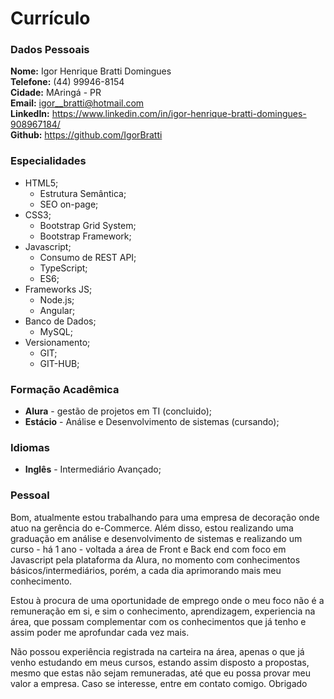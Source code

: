 # Currículo

### Dados Pessoais

**Nome:** Igor Henrique Bratti Domingues  
**Telefone:** (44) 99946-8154  
**Cidade:** MAringá - PR  
**Email:** igor__bratti@hotmail.com  
**LinkedIn:** https://www.linkedin.com/in/igor-henrique-bratti-domingues-908967184/  
**Github:** https://github.com/IgorBratti  

### Especialidades

*  HTML5;
    *  Estrutura Semântica;
    *  SEO on-page;  
*  CSS3;
    *  Bootstrap Grid System;
    *  Bootstrap Framework;
*  Javascript;
    *  Consumo de REST API;  
    *  TypeScript;  
    *  ES6;  
*  Frameworks JS;  
    *  Node.js;
    *  Angular;
*  Banco de Dados;
    *  MySQL;
*  Versionamento;
    *  GIT;
    *  GIT-HUB;

### Formação Acadêmica
*  **Alura** - gestão de projetos em TI (concluido);
*  **Estácio** - Análise e Desenvolvimento de sistemas (cursando);

### Idiomas
* **Inglês** - Intermediário Avançado;

### Pessoal

Bom, atualmente estou trabalhando para uma empresa de decoração onde atuo na gerência do e-Commerce. Além disso, estou realizando uma graduação em análise e desenvolvimento de sistemas e realizando um curso - há 1 ano - voltada a área de Front e Back end com foco em Javascript pela plataforma da Alura, no momento com conhecimentos básicos/intermediários, porém, a cada dia aprimorando mais meu conhecimento.

 Estou à procura de uma oportunidade de emprego onde o meu foco não é a remuneração em si, e sim o conhecimento, aprendizagem, experiencia na área, que possam complementar com os conhecimentos que já tenho e assim poder me aprofundar cada vez mais.
 
 Não possou experiência registrada na carteira na área, apenas o que já venho estudando em meus cursos, estando assim disposto a propostas, mesmo que estas não sejam remuneradas, até que eu possa provar meu valor a empresa.
 Caso se interesse, entre em contato comigo. Obrigado


